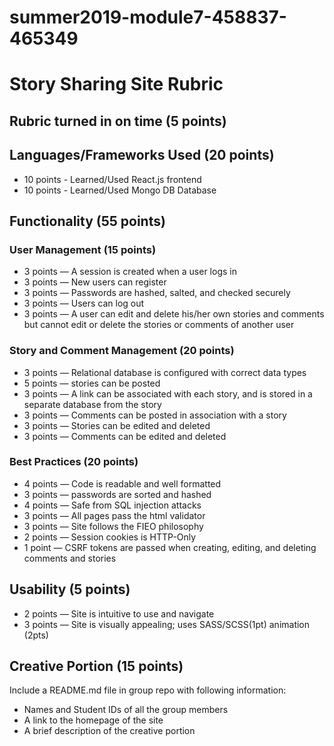 # summer2019-module7-458837-465349

# Story Sharing Site Rubric

## Rubric turned in on time (5 points)

## Languages/Frameworks Used (20 points)

* 10 points - Learned/Used React.js frontend
* 10 points - Learned/Used Mongo DB Database

## Functionality (55 points)

### User Management (15 points)

* 3 points — A session is created when a user logs in
* 3 points — New users can register
* 3 points — Passwords are hashed, salted, and checked securely
* 3 points — Users can log out
* 3 points — A user can edit and delete his/her own stories and comments but cannot edit or delete the stories or comments of another user

### Story and Comment Management (20 points)

* 3 points — Relational database is configured with correct data types
* 5 points — stories can be posted
* 3 points — A link can be associated with each story, and is stored in a separate database from the story
* 3 points — Comments can be posted in association with a story
* 3 points — Stories can be edited and deleted
* 3 points — Comments can be edited and deleted

### Best Practices (20 points)

* 4 points — Code is readable and well formatted
* 3 points — passwords are sorted and hashed
* 4 points — Safe from SQL injection attacks
* 3 points — All pages pass the html validator
* 3 points — Site follows the FIEO philosophy
* 2 points — Session cookies is HTTP-Only
* 1 point — CSRF tokens are passed when creating, editing, and deleting comments and stories

## Usability (5 points)

* 2 points — Site is intuitive to use and navigate
* 3 points — Site is visually appealing; uses SASS/SCSS(1pt) animation (2pts)

## Creative Portion (15 points)

Include a README.md file in group repo with following information:

- Names and Student IDs of all the group members
- A link to the homepage of the site
- A brief description of the creative portion
